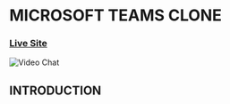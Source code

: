 # MICROSOFT TEAMS CLONE
### [Live Site](https://teams-cloneapp.herokuapp.com/)
![Video Chat](https://i.ibb.co/nwHKSzM/home.jpg)
## INTRODUCTION


